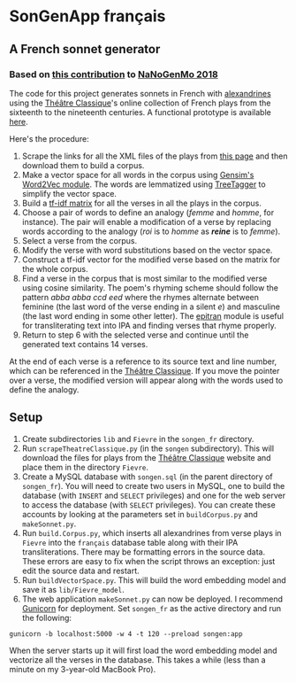 # SonGenApp français
## A French sonnet generator
### Based on [this contribution](https://github.com/mbwolff/Classique-inconnu) to [NaNoGenMo 2018](https://github.com/NaNoGenMo/2018)

The code for this project generates sonnets in French with [alexandrines](https://en.wikipedia.org/wiki/Alexandrine) using the [Théâtre Classique](http://www.theatre-classique.fr)'s online collection of French plays from the sixteenth to the nineteenth centuries. A functional prototype is available [here](http://markwolff.name/wp/digital-humanities-2/invent-your-own-sonnet-using-analytic-tools-to-synthesize-texts/).

Here's the procedure:

1. Scrape the links for all the XML files of the plays from [this page](http://www.theatre-classique.fr/pages/programmes/PageEdition.php) and then download them to build a corpus.
2. Make a vector space for all words in the corpus using [Gensim's Word2Vec module](https://radimrehurek.com/gensim/models/word2vec.html). The words are lemmatized using [TreeTagger](https://www.cis.uni-muenchen.de/~schmid/tools/TreeTagger/) to simplify the vector space.
3. Build a [tf-idf matrix](https://scikit-learn.org/stable/modules/feature_extraction.html#tfidf-term-weighting) for all the verses in all the plays in the corpus.
4. Choose a pair of words to define an analogy (_femme_ and _homme_, for instance). The pair will enable a modification of a verse by replacing words according to the analogy (_roi_ is to _homme_ as **_reine_** is to _femme_).
5. Select a verse from the corpus.
6. Modify the verse with word substitutions based on the vector space.
7. Construct a tf-idf vector for the modified verse based on the matrix for the whole corpus.
8. Find a verse in the corpus that is most similar to the modified verse using cosine similarity. The poem's rhyming scheme should follow the pattern _abba abba ccd eed_ where the rhymes alternate between feminine (the last word of the verse ending in a silent _e_) and masculine (the last word ending in some other letter). The [epitran](https://github.com/mbwolff/epitran) module is useful for transliterating text into IPA and finding verses that rhyme properly.
9. Return to step 6 with the selected verse and continue until the generated text contains 14 verses.

At the end of each verse is a reference to its source text and line number, which can be referenced in the [Théâtre Classique](http://www.theatre-classique.fr). If you move the pointer over a verse, the modified version will appear along with the words used to define the analogy.

## Setup

1. Create subdirectories `lib` and `Fievre` in the `songen_fr` directory.
2. Run `scrapeTheatreClassique.py` (in the `songen` subdirectory). This will download the files for plays from the  [Théâtre Classique](http://www.theatre-classique.fr) website and place them in the directory `Fievre`.
4. Create a MySQL database with `songen.sql` (in the parent directory of `songen_fr`). You will need to create two users in MySQL, one to build the database (with `INSERT` and `SELECT` privileges) and one for the web server to access the database (with `SELECT` privileges). You can create these accounts by looking at the parameters set in `buildCorpus.py` and `makeSonnet.py`.
5. Run `build.Corpus.py`, which inserts all alexandrines from verse plays in `Fievre` into the `français` database table along with their IPA transliterations. There may be formatting errors in the source data. These errors are easy to fix when the script throws an exception: just edit the source data and restart.
6. Run `buildVectorSpace.py`. This will build the word embedding model and save it as `lib/Fievre_model`.
7. The web application `makeSonnet.py` can now be deployed. I recommend [Gunicorn](https://gunicorn.org) for deployment. Set `songen_fr` as the active directory and run the following:
```
gunicorn -b localhost:5000 -w 4 -t 120 --preload songen:app
```
When the server starts up it will first load the word embedding model and vectorize all the verses in the database. This takes a while (less than a minute on my 3-year-old MacBook Pro).
